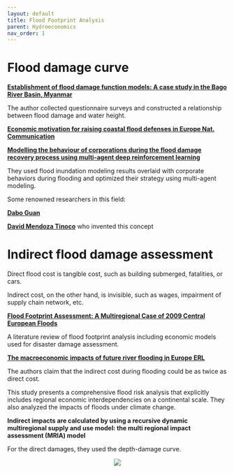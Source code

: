 ```yaml
---
layout: default
title: Flood Footprint Analysis
parent: Hydroeconomics
nav_order: 1
---
```


# Flood damage curve

__[Establishment of flood damage function models: A case study in the Bago River Basin, Myanmar](https://www-sciencedirect-com.stanford.idm.oclc.org/science/article/pii/S2212420918301122?via%3Dihub)__

The author collected questionnaire surveys and constructed a relationship between flood damage and water height.

__[Economic motivation for raising coastal flood defenses in Europe Nat. Communication](https://www.nature.com/articles/s41467-020-15665-3)__

__[Modelling the behaviour of corporations during the flood damage recovery process using multi-agent deep reinforcement learning](https://onlinelibrary.wiley.com/doi/10.1111/jfr3.12845)__

They used flood inundation modeling results overlaid with corporate behaviors during flooding and optimized their strategy using multi-agent modeling.

Some renowned researchers in this field:

__[Dabo Guan](https://scholar.google.com.sg/citations?user=tvJSBWUAAAAJ&hl=en&oi=ao)__

__[David Mendoza Tinoco](https://scholar.google.com/citations?user=g49DLJkAAAAJ&hl=es)__ who invented this concept


# Indirect flood damage assessment

Direct flood cost is tangible cost, such as building submerged, fatalities, or cars.

Indirect cost, on the other hand, is invisible, such as wages, impairment of supply chain network, etc.

__[Flood Footprint Assessment: A Multiregional Case of 2009 Central European Floods](https://web.archive.org/web/20211206191008id_/https://onlinelibrary.wiley.com/doi/pdf/10.1111/risa.13497#:~:text=The%20flood%20footprint%20is%20an%20impact%20accounting,assess%20the%20physical%20damage%20(direct)%20and%20production)__

A literature review of flood footprint analysis including economic models used for disaster damage assessment.

__[The macroeconomic impacts of future river flooding in Europe ERL](https://iopscience.iop.org/article/10.1088/1748-9326/ab3306)__

The authors claim that the indirect cost during flooding could be as twice as direct cost.

This study presents a comprehensive flood risk analysis that explicitly includes regional economic interdependencies on a continental scale. They also analyzed the impacts of floods under climate change.

__Indirect impacts are calculated by using a recursive dynamic multiregional supply and use model: the multi regional impact assessment (MRIA) model__

For the direct damages, they used the depth-damage curve.

<p align="center">
<img src="https://cfn-live-content-bucket-iop-org.s3.amazonaws.com/journals/1748-9326/14/8/084042/revision2/erlab3306f1_hr.jpg?AWSAccessKeyId=AKIAYDKQL6LTV7YY2HIK&Expires=1691095473&Signature=RVbgWxE9yEv%2BZEWRa3qtl7ZIIl4%3D">
</p>
